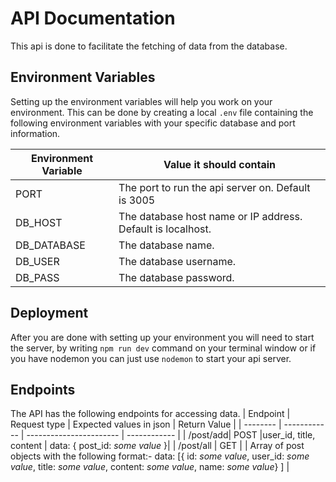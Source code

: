 # API Documentation

This api is done to facilitate the fetching of data from the database.

## Environment Variables

Setting up the environment variables will help you work on your environment. This can be done by creating a local `.env` file containing the following environment variables with your specific database and port information.

| Environment Variable | Value it should contain                                     |
| -------------------- | ----------------------------------------------------------- |
| PORT                 | The port to run the api server on. Default is 3005          |
| DB_HOST              | The database host name or IP address. Default is localhost. |
| DB_DATABASE          | The database name.                                          |
| DB_USER              | The database username.                                      |
| DB_PASS              | The database password.                                      |

## Deployment

After you are done with setting up your environment you will need to start the server, by writing `npm run dev` command on your terminal window or if you have nodemon you can just use `nodemon` to start your api server.

## Endpoints

The API has the following endpoints for accessing data.
| Endpoint | Request type | Expected values in json | Return Value |
| -------- | ------------ | ----------------------- | ------------ |
| /post/add| POST |user_id, title, content | data: { post_id: _some value_ }|
| /post/all | GET | | Array of post objects with the following format:- data: [{ id: *some value*, user_id: *some value*, title: *some value*, content: *some value*, name: *some value*} ] |
